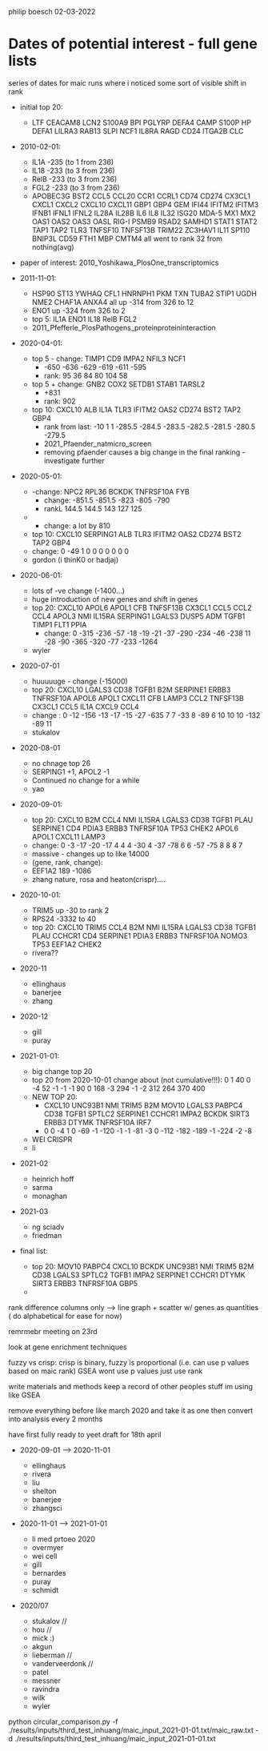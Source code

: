 philip boesch
02-03-2022

# Dates of potential interest - full gene lists
series of dates for maic runs where i noticed some sort of visible shift in rank
- initial top 20:
	- LTF CEACAM8 LCN2 S100A9 BPI PGLYRP DEFA4 CAMP S100P HP DEFA1 LILRA3 RAB13 SLPI NCF1 IL8RA RAGD CD24 ITGA2B CLC
- 2010-02-01:
	- IL1A -235 (to 1 from 236)
	- IL18 -233 (to 3 from 236)
	- RelB -233 (to 3 from 236)
	- FGL2 -233 (to 3 from 236)
	- APOBEC3G BST2 CCL5 CCL20 CCR1 CCRL1 CD74 CD274 CX3CL1 CXCL1 CXCL2 CXCL10 CXCL11 GBP1 GBP4 GEM IFI44 IFITM2 IFITM3 IFNB1 IFNL1 IFNL2 IL28A IL28B IL6 IL8 IL32 ISG20 MDA-5 MX1 MX2 OAS1 OAS2 OAS3 OASL RIG-I PSMB9 RSAD2 SAMHD1 STAT1 STAT2 TAP1 TAP2 TLR3 TNFSF10 TNFSF13B TRIM22 ZC3HAV1 IL11 SP110 BNIP3L CD59 FTH1 MBP CMTM4 all went to rank 32 from nothing(avg)
 - paper of interest: 2010_Yoshikawa_PlosOne_transcriptomics

- 2011-11-01:
	- HSP90 ST13 YWHAQ CFL1 HNRNPH1 PKM TXN TUBA2 STIP1 UGDH NME2 CHAF1A ANXA4 all up -314 from 326 to 12
	- ENO1 up -324 from 326 to 2
	- top 5: IL1A ENO1 IL18 RelB FGL2
	- 2011_Pfefferle_PlosPathogens_proteinproteininteraction

- 2020-04-01:	
	- top 5 - change: TIMP1 CD9 IMPA2 NFIL3 NCF1
		- -650 -636 -629 -619 -611 -595
		- rank: 95 36 84 80 104 58
	- top 5 + change: GNB2 COX2 SETDB1 STAB1 TARSL2
		- +831
		- rank: 902
	- top 10: CXCL10 ALB IL1A TLR3 IFITM2 OAS2 CD274 BST2 TAP2 GBP4
		- rank from last: -10 1 1 -285.5 -284.5 -283.5 -282.5 -281.5 -280.5 -279.5
		- 2021_Pfaender_natmicro_screen
		- removing pfaender causes a big change in the final ranking - investigate further

- 2020-05-01:
	- -change: NPC2 RPL36 BCKDK TNFRSF10A FYB
		- change: -851.5 -851.5 -823 -805 -790
		- rankL 144.5 144.5 143 127 125
	- + change: a lot by 810
	- top 10: CXCL10 SERPING1 ALB TLR3 IFITM2 OAS2 CD274 BST2 TAP2 GBP4
	 - change: 0 -49 1 0 0 0 0 0 0 0
	 - gordon (i thinK0 or hadjaj)

 - 2020-06-01:
 	- lots of -ve change (-1400...)
 	- huge introduction of new genes and shift in genes
 	- top 20: CXCL10 APOL6 APOL1 CFB TNFSF13B CX3CL1 CCL5 CCL2 CCL4 APOL3 NMI IL15RA SERPING1 LGALS3 DUSP5 ADM TGFB1 TIMP1 FLT1 PPIA
 		- change: 0 -315 -236 -57 -18 -19 -21 -37 -290 -234 -46 -238 11 -28 -90 -365 -320 -77 -233 -1264
 	- wyler

 - 2020-07-01
 	- huuuuuge - change (-15000)
 	- top 20: CXCL10 LGALS3 CD38 TGFB1 B2M SERPINE1 ERBB3 TNFRSF10A APOL6 APOL1 CXCL11 CFB LAMP3 CCL2 TNFSF13B CX3CL1 CCL5 IL1A CXCL9 CCL4
 	- change : 0 -12 -156 -13 -17 -15 -27 -635 7 7 -33 8 -89 6 10 10 10 -132 -89 11
 	- stukalov


 - 2020-08-01
 	- no chnage top 26
 	- SERPING1 +1, APOL2 -1
 	- Continued no change for a while
 	- yao


 - 2020-09-01:
 	 - top 20: CXCL10 B2M CCL4 NMI IL15RA LGALS3 CD38 TGFB1 PLAU SERPINE1 CD4 PDIA3 ERBB3 TNFRSF10A TP53 CHEK2 APOL6 APOL1 CXCL11 LAMP3
 	 - change: 0 -3 -17 -20 -17 4 4 4 -30 4 -37 -78 6 6 -57 -75 8 8 8 7
 	 - massive - changes up to like 14000
 	 - (gene, rank, change):
 	 - EEF1A2  189	-1086
 	 - zhang nature, rosa and heaton(crispr)....



 - 2020-10-01:
 	- TRIM5 up -30 to rank 2
 	- RPS24 -3332 to 40
 	- top 20: CXCL10 TRIM5 CCL4 B2M NMI IL15RA LGALS3 CD38 TGFB1 PLAU CCHCR1 CD4 SERPINE1 PDIA3 ERBB3 TNFRSF10A NOMO3 TP53 EEF1A2 CHEK2
 	- rivera??

- 2020-11
	- ellinghaus
	- banerjee
	- zhang

- 2020-12
	- gill
	- puray

- 2021-01-01:
	- big change top 20
	- top 20 from 2020-10-01 change about (not cumulative!!!): 0 1 40 0 -4 52 -1 -1 -1 90 0 168 -3 294 -1 -2 312 264 370 400
	- NEW TOP 20:
		- CXCL10 UNC93B1 NMI TRIM5 B2M MOV10 LGALS3 PABPC4 CD38 TGFB1 SPTLC2 SERPINE1 CCHCR1 IMPA2 BCKDK SIRT3 ERBB3 DTYMK TNFRSF10A IRF7
		- 0 0 -4 1 0 -69 -1 -120 -1 -1 -81 -3 0 -112 -182 -189 -1 -224 -2 -8
	- WEI CRISPR
	- li

- 2021-02
	- heinrich hoff
	- sarma
	- monaghan

- 2021-03
	- ng sciadv
	- friedman



- final list:
	- top 20: MOV10 PABPC4 CXCL10 BCKDK UNC93B1 NMI TRIM5 B2M CD38 LGALS3 SPTLC2 TGFB1 IMPA2 SERPINE1 CCHCR1 DTYMK SIRT3 ERBB3 TNFRSF10A GBP5
	- 

rank difference columns only --> line graph + scatter w/ genes as quantities ( do alphabetical for ease for now)


remrmebr meeting on 23rd

look at gene enrichment techniques

fuzzy vs crisp: crisp is binary, fuzzy is proportional (i.e. can use p values based on maic rank)
GSEA
wont use p values just use rank

write materials and methods
keep a record of other peoples stuff im using like GSEA


remove everything before like march 2020 and take it as one
then convert into analysis every 2 months


have first fully ready to yeet draft for 18th april

- 2020-09-01 --> 2020-11-01
	- ellinghaus
	- rivera
	- liu
	- shelton
	- banerjee
	- zhangsci
- 2020-11-01 --> 2021-01-01
	- li med prtoeo 2020
	- overmyer
	- wei cell
	- gill
	- bernardes
	- puray
	- schmidt





- 2020/07
	- stukalov //
	- hou //
	- mick :)
	- akgun
	- lieberman // 
	- vanderveerdonk //
	- patel
	- messner
	- ravindra
	- wilk
	- wyler

python circular_comparison.py -f ./results/inputs/third_test_inhuang/maic_input_2021-01-01.txt/maic_raw.txt -d ./results/inputs/third_test_inhuang/maic_input_2021-01-01.txt
